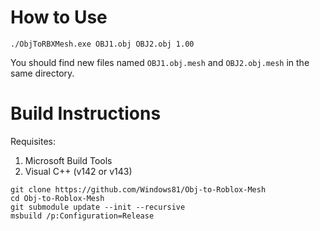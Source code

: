 # How to Use

```
./ObjToRBXMesh.exe OBJ1.obj OBJ2.obj 1.00
```

You should find new files named `OBJ1.obj.mesh` and `OBJ2.obj.mesh` in the same directory.

# Build Instructions

Requisites:
1. Microsoft Build Tools
2. Visual C++ (v142 or v143)

```
git clone https://github.com/Windows81/Obj-to-Roblox-Mesh
cd Obj-to-Roblox-Mesh
git submodule update --init --recursive
msbuild /p:Configuration=Release
```
